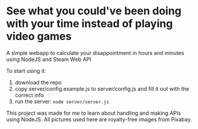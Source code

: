 # See what you could've been doing with your time instead of playing video games

A simple webapp to calculate your disappointment in hours and minutes using NodeJS and Steam Web API

To start using it: 
1. download the repo
2. copy server/config.example.js to server/config.js and fill it out with the correct info
3. run the server: `node server/server.js`

This project was made for me to learn about handling and making APIs using NodeJS. All pictures used here are royalty-free images from Pixabay.
